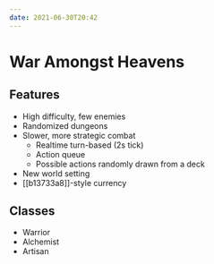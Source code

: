 ```yaml
---
date: 2021-06-30T20:42
---
```


# War Amongst Heavens

## Features

- High difficulty, few enemies
- Randomized dungeons
- Slower, more strategic combat
  - Realtime turn-based (2s tick)
  - Action queue
  - Possible actions randomly drawn from a deck
- New world setting
- [[b13733a8]]-style currency

## Classes

- Warrior
- Alchemist
- Artisan
